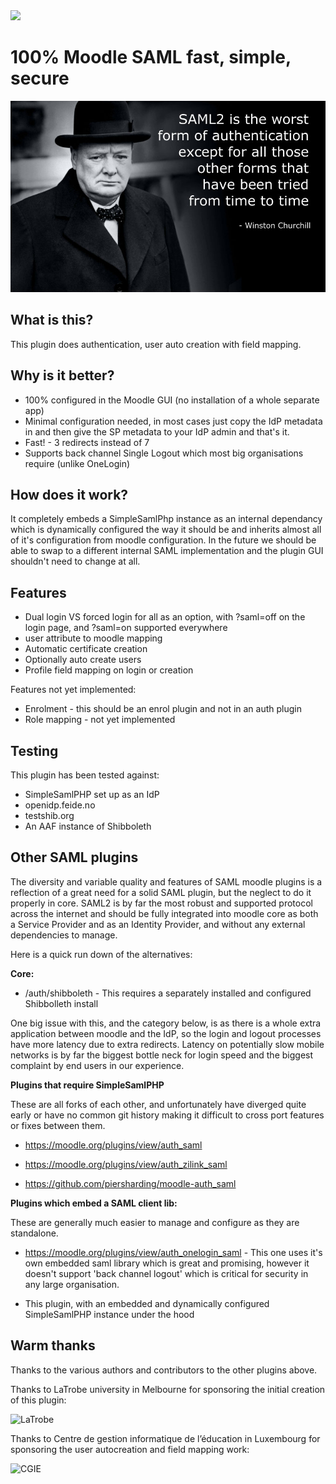 <a href="https://travis-ci.org/brendanheywood/moodle-auth_saml2">
<img src="https://travis-ci.org/brendanheywood/moodle-auth_saml2.svg?branch=master">
</a>

100% Moodle SAML fast, simple, secure
=====================================

![Churchill quote](/pix/churchill.jpg?raw=true)

What is this?
-------------

This plugin does authentication, user auto creation with field mapping.

Why is it better?
-----------------

* 100% configured in the Moodle GUI (no installation of a whole separate app)
* Minimal configuration needed, in most cases just copy the IdP metadata in
  and then give the SP metadata to your IdP admin and that's it.
* Fast! - 3 redirects instead of 7
* Supports back channel Single Logout which most big organisations require (unlike OneLogin)

How does it work?
-----------------

It completely embeds a SimpleSamlPhp instance as an internal dependancy which
is dynamically configured the way it should be and inherits almost all of it's
configuration from moodle configuration. In the future we should be able to
swap to a different internal SAML implementation and the plugin GUI shouldn't
need to change at all.

Features
--------

* Dual login VS forced login for all as an option, with ?saml=off on the login page, and ?saml=on supported everywhere
* user attribute to moodle mapping
* Automatic certificate creation
* Optionally auto create users
* Profile field mapping on login or creation

Features not yet implemented:

* Enrolment - this should be an enrol plugin and not in an auth plugin
* Role mapping - not yet implemented


Testing
-------

This plugin has been tested against:

* SimpleSamlPHP set up as an IdP
* openidp.feide.no
* testshib.org
* An AAF instance of Shibboleth


Other SAML plugins
------------------

The diversity and variable quality and features of SAML moodle plugins is a
reflection of a great need for a solid SAML plugin, but the neglect to do
it properly in core. SAML2 is by far the most robust and supported protocol
across the internet and should be fully integrated into moodle core as both
a Service Provider and as an Identity Provider, and without any external
dependencies to manage.

Here is a quick run down of the alternatives:

**Core:**

* /auth/shibboleth - This requires a separately installed and configured
  Shibbolleth install

One big issue with this, and the category below, is as there is a whole extra
application between moodle and the IdP, so the login and logout processes have
more latency due to extra redirects. Latency on potentially slow mobile
networks is by far the biggest bottle neck for login speed and the biggest
complaint by end users in our experience.

**Plugins that require SimpleSamlPHP**

These are all forks of each other, and unfortunately have diverged quite early
or have no common git history making it difficult to cross port features or
fixes between them.

* https://moodle.org/plugins/view/auth_saml

* https://moodle.org/plugins/view/auth_zilink_saml

* https://github.com/piersharding/moodle-auth_saml

**Plugins which embed a SAML client lib:**

These are generally much easier to manage and configure as they are standalone.

* https://moodle.org/plugins/view/auth_onelogin_saml - This one uses it's own
  embedded saml library which is great and promising, however it doesn't support
  'back channel logout' which is critical for security in any large organisation.

* This plugin, with an embedded and dynamically configured SimpleSamlPHP
  instance under the hood


Warm thanks
-----------

Thanks to the various authors and contributors to the other plugins above.

Thanks to LaTrobe university in Melbourne for sponsoring the initial creation
of this plugin:

![LaTrobe](/pix/latrobe.jpg?raw=true)

Thanks to Centre de gestion informatique de l’éducation in Luxembourg for
sponsoring the user autocreation and field mapping work:

![CGIE](/pix/cgie.jpg?raw=true)

